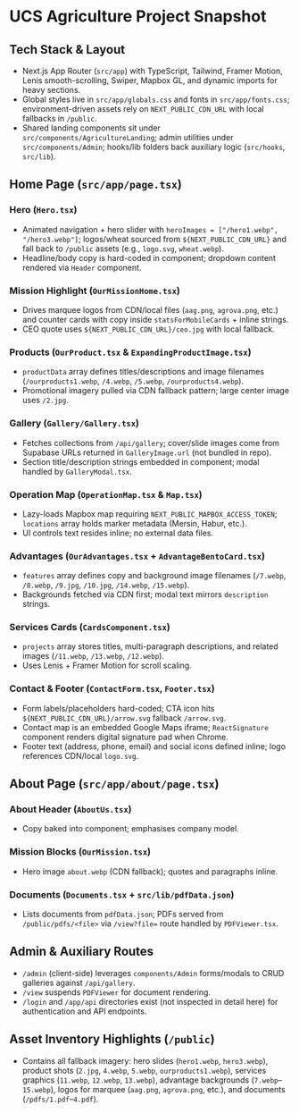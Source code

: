 # UCS Agriculture Project Snapshot

## Tech Stack & Layout
- Next.js App Router (`src/app`) with TypeScript, Tailwind, Framer Motion, Lenis smooth-scrolling, Swiper, Mapbox GL, and dynamic imports for heavy sections.
- Global styles live in `src/app/globals.css` and fonts in `src/app/fonts.css`; environment-driven assets rely on `NEXT_PUBLIC_CDN_URL` with local fallbacks in `/public`.
- Shared landing components sit under `src/components/AgricultureLanding`; admin utilities under `src/components/Admin`; hooks/lib folders back auxiliary logic (`src/hooks`, `src/lib`).

## Home Page (`src/app/page.tsx`)
### Hero (`Hero.tsx`)
- Animated navigation + hero slider with `heroImages = ["/hero1.webp", "/hero3.webp"]`; logos/wheat sourced from `${NEXT_PUBLIC_CDN_URL}` and fall back to `/public` assets (e.g., `logo.svg`, `wheat.webp`).
- Headline/body copy is hard-coded in component; dropdown content rendered via `Header` component.

### Mission Highlight (`OurMissionHome.tsx`)
- Drives marquee logos from CDN/local files (`aag.png`, `agrova.png`, etc.) and counter cards with copy inside `statsForMobileCards` + inline strings.
- CEO quote uses `${NEXT_PUBLIC_CDN_URL}/ceo.jpg` with local fallback.

### Products (`OurProduct.tsx` & `ExpandingProductImage.tsx`)
- `productData` array defines titles/descriptions and image filenames (`/ourproducts1.webp`, `/4.webp`, `/5.webp`, `/ourproducts4.webp`).
- Promotional imagery pulled via CDN fallback pattern; large center image uses `/2.jpg`.

### Gallery (`Gallery/Gallery.tsx`)
- Fetches collections from `/api/gallery`; cover/slide images come from Supabase URLs returned in `GalleryImage.url` (not bundled in repo).
- Section title/description strings embedded in component; modal handled by `GalleryModal.tsx`.

### Operation Map (`OperationMap.tsx` & `Map.tsx`)
- Lazy-loads Mapbox map requiring `NEXT_PUBLIC_MAPBOX_ACCESS_TOKEN`; `locations` array holds marker metadata (Mersin, Habur, etc.).
- UI controls text resides inline; no external data files.

### Advantages (`OurAdvantages.tsx` + `AdvantageBentoCard.tsx`)
- `features` array defines copy and background image filenames (`/7.webp`, `/8.webp`, `/9.jpg`, `/10.jpg`, `/14.webp`, `/15.webp`).
- Backgrounds fetched via CDN first; modal text mirrors `description` strings.

### Services Cards (`CardsComponent.tsx`)
- `projects` array stores titles, multi-paragraph descriptions, and related images (`/11.webp`, `/13.webp`, `/12.webp`).
- Uses Lenis + Framer Motion for scroll scaling.

### Contact & Footer (`ContactForm.tsx`, `Footer.tsx`)
- Form labels/placeholders hard-coded; CTA icon hits `${NEXT_PUBLIC_CDN_URL}/arrow.svg` fallback `/arrow.svg`.
- Contact map is an embedded Google Maps iframe; `ReactSignature` component renders digital signature pad when Chrome.
- Footer text (address, phone, email) and social icons defined inline; logo references CDN/local `logo.svg`.

## About Page (`src/app/about/page.tsx`)
### About Header (`AboutUs.tsx`)
- Copy baked into component; emphasises company model.

### Mission Blocks (`OurMission.tsx`)
- Hero image `about.webp` (CDN fallback); quotes and paragraphs inline.

### Documents (`Documents.tsx` + `src/lib/pdfData.json`)
- Lists documents from `pdfData.json`; PDFs served from `/public/pdfs/<file>` via `/view?file=` route handled by `PDFViewer.tsx`.

## Admin & Auxiliary Routes
- `/admin` (client-side) leverages `components/Admin` forms/modals to CRUD galleries against `/api/gallery`.
- `/view` suspends `PDFViewer` for document rendering.
- `/login` and `/app/api` directories exist (not inspected in detail here) for authentication and API endpoints.

## Asset Inventory Highlights (`/public`)
- Contains all fallback imagery: hero slides (`hero1.webp`, `hero3.webp`), product shots (`2.jpg`, `4.webp`, `5.webp`, `ourproducts1.webp`), services graphics (`11.webp`, `12.webp`, `13.webp`), advantage backgrounds (`7.webp`–`15.webp`), logos for marquee (`aag.png`, `agrova.png`, etc.), and documents (`/pdfs/1.pdf`–`4.pdf`).

